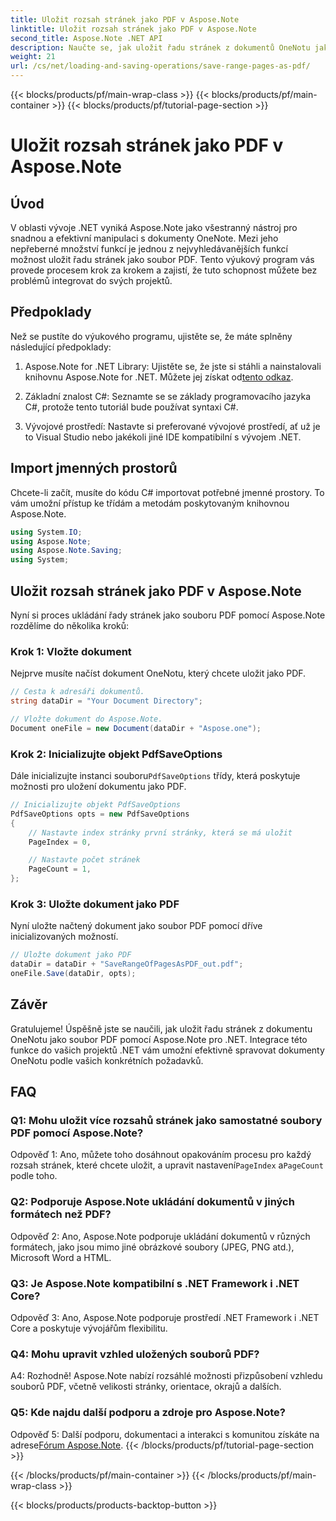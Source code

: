 ```yaml
---
title: Uložit rozsah stránek jako PDF v Aspose.Note
linktitle: Uložit rozsah stránek jako PDF v Aspose.Note
second_title: Aspose.Note .NET API
description: Naučte se, jak uložit řadu stránek z dokumentů OneNotu jako soubory PDF pomocí Aspose.Note pro .NET. Včetně návodu krok za krokem.
weight: 21
url: /cs/net/loading-and-saving-operations/save-range-pages-as-pdf/
---
```


{{< blocks/products/pf/main-wrap-class >}}
{{< blocks/products/pf/main-container >}}
{{< blocks/products/pf/tutorial-page-section >}}

# Uložit rozsah stránek jako PDF v Aspose.Note

## Úvod

V oblasti vývoje .NET vyniká Aspose.Note jako všestranný nástroj pro snadnou a efektivní manipulaci s dokumenty OneNote. Mezi jeho nepřeberné množství funkcí je jednou z nejvyhledávanějších funkcí možnost uložit řadu stránek jako soubor PDF. Tento výukový program vás provede procesem krok za krokem a zajistí, že tuto schopnost můžete bez problémů integrovat do svých projektů.

## Předpoklady

Než se pustíte do výukového programu, ujistěte se, že máte splněny následující předpoklady:

1.  Aspose.Note for .NET Library: Ujistěte se, že jste si stáhli a nainstalovali knihovnu Aspose.Note for .NET. Můžete jej získat od[tento odkaz](https://releases.aspose.com/note/net/).
   
2. Základní znalost C#: Seznamte se se základy programovacího jazyka C#, protože tento tutoriál bude používat syntaxi C#.
   
3. Vývojové prostředí: Nastavte si preferované vývojové prostředí, ať už je to Visual Studio nebo jakékoli jiné IDE kompatibilní s vývojem .NET.

## Import jmenných prostorů

Chcete-li začít, musíte do kódu C# importovat potřebné jmenné prostory. To vám umožní přístup ke třídám a metodám poskytovaným knihovnou Aspose.Note.

```csharp
using System.IO;
using Aspose.Note;
using Aspose.Note.Saving;
using System;
```

## Uložit rozsah stránek jako PDF v Aspose.Note

Nyní si proces ukládání řady stránek jako souboru PDF pomocí Aspose.Note rozdělíme do několika kroků:

### Krok 1: Vložte dokument

Nejprve musíte načíst dokument OneNotu, který chcete uložit jako PDF.

```csharp
// Cesta k adresáři dokumentů.
string dataDir = "Your Document Directory";

// Vložte dokument do Aspose.Note.
Document oneFile = new Document(dataDir + "Aspose.one");
```

### Krok 2: Inicializujte objekt PdfSaveOptions

 Dále inicializujte instanci souboru`PdfSaveOptions` třídy, která poskytuje možnosti pro uložení dokumentu jako PDF.

```csharp
// Inicializujte objekt PdfSaveOptions
PdfSaveOptions opts = new PdfSaveOptions
{
    // Nastavte index stránky první stránky, která se má uložit
    PageIndex = 0,

    // Nastavte počet stránek
    PageCount = 1,
};
```

### Krok 3: Uložte dokument jako PDF

Nyní uložte načtený dokument jako soubor PDF pomocí dříve inicializovaných možností.

```csharp
// Uložte dokument jako PDF
dataDir = dataDir + "SaveRangeOfPagesAsPDF_out.pdf";
oneFile.Save(dataDir, opts);
```

## Závěr

Gratulujeme! Úspěšně jste se naučili, jak uložit řadu stránek z dokumentu OneNotu jako soubor PDF pomocí Aspose.Note pro .NET. Integrace této funkce do vašich projektů .NET vám umožní efektivně spravovat dokumenty OneNotu podle vašich konkrétních požadavků.

## FAQ

### Q1: Mohu uložit více rozsahů stránek jako samostatné soubory PDF pomocí Aspose.Note?

Odpověď 1: Ano, můžete toho dosáhnout opakováním procesu pro každý rozsah stránek, které chcete uložit, a upravit nastavení`PageIndex` a`PageCount` podle toho.
   
### Q2: Podporuje Aspose.Note ukládání dokumentů v jiných formátech než PDF?

Odpověď 2: Ano, Aspose.Note podporuje ukládání dokumentů v různých formátech, jako jsou mimo jiné obrázkové soubory (JPEG, PNG atd.), Microsoft Word a HTML.
   
### Q3: Je Aspose.Note kompatibilní s .NET Framework i .NET Core?

Odpověď 3: Ano, Aspose.Note podporuje prostředí .NET Framework i .NET Core a poskytuje vývojářům flexibilitu.
   
### Q4: Mohu upravit vzhled uložených souborů PDF?

A4: Rozhodně! Aspose.Note nabízí rozsáhlé možnosti přizpůsobení vzhledu souborů PDF, včetně velikosti stránky, orientace, okrajů a dalších.
   
### Q5: Kde najdu další podporu a zdroje pro Aspose.Note?

 Odpověď 5: Další podporu, dokumentaci a interakci s komunitou získáte na adrese[Fórum Aspose.Note](https://forum.aspose.com/c/note/28).
{{< /blocks/products/pf/tutorial-page-section >}}

{{< /blocks/products/pf/main-container >}}
{{< /blocks/products/pf/main-wrap-class >}}

{{< blocks/products/products-backtop-button >}}
